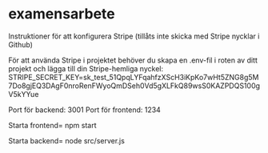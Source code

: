 # examensarbete

Instruktioner för att konfigurera Stripe (tillåts inte skicka med Stripe nycklar i Github)

För att använda Stripe i projektet behöver du skapa en .env-fil i roten av ditt projekt och lägga till din Stripe-hemliga nyckel:
STRIPE_SECRET_KEY=sk_test_51QpqLYFqahfzXScH3iKpKo7wHt5ZNG8g5M7Do8gjEQ3DAgF0nroRenFWyoQmDSeh0Vd5gXLFkQ89wsS0KAZPDQS100gV5kYYue


Port för backend: 3001
Port för frontend: 1234

Starta frontend= npm start

Starta backend= node src/server.js


